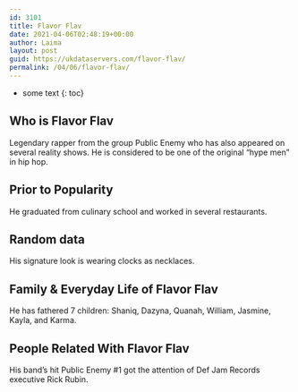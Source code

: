```yaml
---
id: 3101
title: Flavor Flav
date: 2021-04-06T02:48:19+00:00
author: Laima
layout: post
guid: https://ukdataservers.com/flavor-flav/
permalink: /04/06/flavor-flav/
---
```


* some text
{: toc}


## Who is Flavor Flav
                  
                  
                  
Legendary rapper from the group Public Enemy who has also appeared on several reality shows. He is considered to be one of the original &#8220;hype men&#8221; in hip hop.
                  
              
            
              
            
                
                
                
## Prior to Popularity
                  
                  
                  
He graduated from culinary school and worked in several restaurants.
                  
              
            
              
            
                
                
                
## Random data
                  
                  
                  
His signature look is wearing clocks as necklaces.
                  
              
            
              
            
                
                
                
## Family & Everyday Life of Flavor Flav
                  
                  
                  
He has fathered 7 children: Shaniq, Dazyna, Quanah, William, Jasmine, Kayla, and Karma.
                  
              
            
              
            
                
                
                
## People Related With Flavor Flav
                  
                  
                  
His band&#8217;s hit Public Enemy #1 got the attention of Def Jam Records executive Rick Rubin.
                  
              
            
              
            
                
              
            
              
              
            
            
              
            
          
          
          